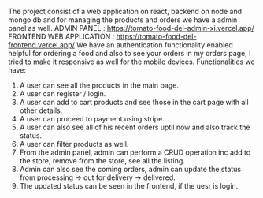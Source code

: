 The project consist of a web application on react, backend on node and mongo db and for managing the products and orders we have a admin panel as well.
ADMIN PANEL : https://tomato-food-del-admin-xi.vercel.app/
FRONTEND WEB APPLICATION : https://tomato-food-del-frontend.vercel.app/
We have an authentication functionality enabled helpful for ordering a food and also to see your orders in my orders page, I tried to make it responsive as well for the mobile devices.
Functionalities we have: 
1. A user can see all the products in the main page.
2. A user can register / login.
3. A user can add to cart products and see those in the cart page with all other details.
4. A user can proceed to payment using stripe.
5. A user can also see all of his recent orders uptil now and also track the status.
6. A user can filter products as well.
7. From the admin panel, admin can perform a CRUD operation inc add to the store, remove from the store, see all the listing.
8. Admin can also see the coming orders, admin can update the status from processing -> out for delivery -> delivered.
9. The updated status can be seen in the frontend, if the uesr is login.
    
